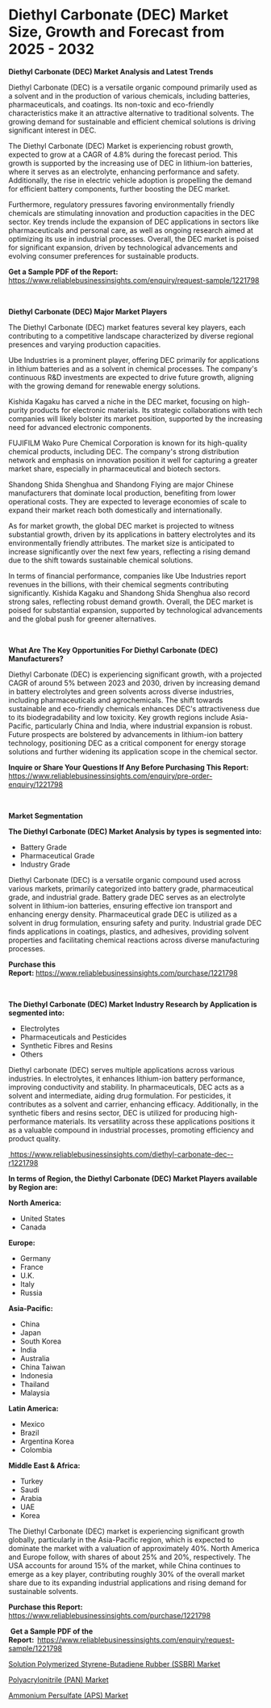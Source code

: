 <p><h1>Diethyl Carbonate (DEC) Market Size, Growth and Forecast from 2025 - 2032</h1></p><p><strong>Diethyl Carbonate (DEC) Market Analysis and Latest Trends</strong></p>
<p><p>Diethyl Carbonate (DEC) is a versatile organic compound primarily used as a solvent and in the production of various chemicals, including batteries, pharmaceuticals, and coatings. Its non-toxic and eco-friendly characteristics make it an attractive alternative to traditional solvents. The growing demand for sustainable and efficient chemical solutions is driving significant interest in DEC.</p><p>The Diethyl Carbonate (DEC) Market is experiencing robust growth, expected to grow at a CAGR of 4.8% during the forecast period. This growth is supported by the increasing use of DEC in lithium-ion batteries, where it serves as an electrolyte, enhancing performance and safety. Additionally, the rise in electric vehicle adoption is propelling the demand for efficient battery components, further boosting the DEC market.</p><p>Furthermore, regulatory pressures favoring environmentally friendly chemicals are stimulating innovation and production capacities in the DEC sector. Key trends include the expansion of DEC applications in sectors like pharmaceuticals and personal care, as well as ongoing research aimed at optimizing its use in industrial processes. Overall, the DEC market is poised for significant expansion, driven by technological advancements and evolving consumer preferences for sustainable products.</p></p>
<p><strong>Get a Sample PDF of the Report:&nbsp;</strong> <a href="https://www.reliablebusinessinsights.com/enquiry/request-sample/1221798?utm_campaign=112&utm_medium=2&utm_source=Github&utm_content=ia&utm_term=02022025&utm_id=diethyl-carbonate-dec">https://www.reliablebusinessinsights.com/enquiry/request-sample/1221798</a></p>
<p>&nbsp;</p>
<p><strong>Diethyl Carbonate (DEC) Major Market Players</strong></p>
<p><p>The Diethyl Carbonate (DEC) market features several key players, each contributing to a competitive landscape characterized by diverse regional presences and varying production capacities. </p><p>Ube Industries is a prominent player, offering DEC primarily for applications in lithium batteries and as a solvent in chemical processes. The company's continuous R&D investments are expected to drive future growth, aligning with the growing demand for renewable energy solutions.</p><p>Kishida Kagaku has carved a niche in the DEC market, focusing on high-purity products for electronic materials. Its strategic collaborations with tech companies will likely bolster its market position, supported by the increasing need for advanced electronic components.</p><p>FUJIFILM Wako Pure Chemical Corporation is known for its high-quality chemical products, including DEC. The company's strong distribution network and emphasis on innovation position it well for capturing a greater market share, especially in pharmaceutical and biotech sectors.</p><p>Shandong Shida Shenghua and Shandong Flying are major Chinese manufacturers that dominate local production, benefiting from lower operational costs. They are expected to leverage economies of scale to expand their market reach both domestically and internationally.</p><p>As for market growth, the global DEC market is projected to witness substantial growth, driven by its applications in battery electrolytes and its environmentally friendly attributes. The market size is anticipated to increase significantly over the next few years, reflecting a rising demand due to the shift towards sustainable chemical solutions.</p><p>In terms of financial performance, companies like Ube Industries report revenues in the billions, with their chemical segments contributing significantly. Kishida Kagaku and Shandong Shida Shenghua also record strong sales, reflecting robust demand growth. Overall, the DEC market is poised for substantial expansion, supported by technological advancements and the global push for greener alternatives.</p></p>
<p>&nbsp;</p>
<p><strong>What Are The Key Opportunities For Diethyl Carbonate (DEC) Manufacturers?</strong></p>
<p><p>Diethyl Carbonate (DEC) is experiencing significant growth, with a projected CAGR of around 5% between 2023 and 2030, driven by increasing demand in battery electrolytes and green solvents across diverse industries, including pharmaceuticals and agrochemicals. The shift towards sustainable and eco-friendly chemicals enhances DEC's attractiveness due to its biodegradability and low toxicity. Key growth regions include Asia-Pacific, particularly China and India, where industrial expansion is robust. Future prospects are bolstered by advancements in lithium-ion battery technology, positioning DEC as a critical component for energy storage solutions and further widening its application scope in the chemical sector.</p></p>
<p><strong>Inquire or Share Your Questions If Any Before Purchasing This Report:</strong> <a href="https://www.reliablebusinessinsights.com/enquiry/pre-order-enquiry/1221798?utm_campaign=112&utm_medium=2&utm_source=Github&utm_content=ia&utm_term=02022025&utm_id=diethyl-carbonate-dec">https://www.reliablebusinessinsights.com/enquiry/pre-order-enquiry/1221798</a></p>
<p>&nbsp;</p>
<p><strong>Market Segmentation</strong></p>
<p><strong>The Diethyl Carbonate (DEC) Market Analysis by types is segmented into:</strong></p>
<p><ul><li>Battery Grade</li><li>Pharmaceutical Grade</li><li>Industry Grade</li></ul></p>
<p><p>Diethyl Carbonate (DEC) is a versatile organic compound used across various markets, primarily categorized into battery grade, pharmaceutical grade, and industrial grade. Battery grade DEC serves as an electrolyte solvent in lithium-ion batteries, ensuring effective ion transport and enhancing energy density. Pharmaceutical grade DEC is utilized as a solvent in drug formulation, ensuring safety and purity. Industrial grade DEC finds applications in coatings, plastics, and adhesives, providing solvent properties and facilitating chemical reactions across diverse manufacturing processes.</p></p>
<p><strong>Purchase this Report:&nbsp;</strong><a href="https://www.reliablebusinessinsights.com/purchase/1221798?utm_campaign=112&utm_medium=2&utm_source=Github&utm_content=ia&utm_term=02022025&utm_id=diethyl-carbonate-dec">https://www.reliablebusinessinsights.com/purchase/1221798</a></p>
<p>&nbsp;</p>
<p><strong>The Diethyl Carbonate (DEC) Market Industry Research by Application is segmented into:</strong></p>
<p><ul><li>Electrolytes</li><li>Pharmaceuticals and Pesticides</li><li>Synthetic Fibres and Resins</li><li>Others</li></ul></p>
<p><p>Diethyl carbonate (DEC) serves multiple applications across various industries. In electrolytes, it enhances lithium-ion battery performance, improving conductivity and stability. In pharmaceuticals, DEC acts as a solvent and intermediate, aiding drug formulation. For pesticides, it contributes as a solvent and carrier, enhancing efficacy. Additionally, in the synthetic fibers and resins sector, DEC is utilized for producing high-performance materials. Its versatility across these applications positions it as a valuable compound in industrial processes, promoting efficiency and product quality.</p></p>
<p><a href="https://www.reliablebusinessinsights.com/diethyl-carbonate-dec--r1221798?utm_campaign=112&utm_medium=2&utm_source=Github&utm_content=ia&utm_term=02022025&utm_id=diethyl-carbonate-dec">&nbsp;https://www.reliablebusinessinsights.com/diethyl-carbonate-dec--r1221798</a></p>
<p><strong>In terms of Region, the Diethyl Carbonate (DEC) Market Players available by Region are:</strong></p>
<p>
    <p> <strong> North America: </strong>
        <ul>
            <li>United States</li>
            <li>Canada</li>
        </ul>
        </p> 
    <p> <strong> Europe: </strong>
        <ul>
            <li>Germany</li>
            <li>France</li>
            <li>U.K.</li>
            <li>Italy</li>
            <li>Russia</li>
        </ul>
        </p> 
    <p> <strong> Asia-Pacific: </strong>
        <ul>
            <li>China</li>
            <li>Japan</li>
            <li>South Korea</li>
            <li>India</li>
            <li>Australia</li>
            <li>China Taiwan</li>
            <li>Indonesia</li>
            <li>Thailand</li>
            <li>Malaysia</li>
        </ul>
        </p> 
    <p> <strong> Latin America: </strong>
        <ul>
            <li>Mexico</li>
            <li>Brazil</li>
            <li>Argentina Korea</li>
            <li>Colombia</li>
        </ul>
        </p> 
    <p> <strong> Middle East & Africa: </strong>
        <ul>
            <li>Turkey</li>
            <li>Saudi</li>
            <li>Arabia</li>
            <li>UAE</li>
            <li>Korea</li>
        </ul>
    </p>
    </p>
<p><p>The Diethyl Carbonate (DEC) market is experiencing significant growth globally, particularly in the Asia-Pacific region, which is expected to dominate the market with a valuation of approximately 40%. North America and Europe follow, with shares of about 25% and 20%, respectively. The USA accounts for around 15% of the market, while China continues to emerge as a key player, contributing roughly 30% of the overall market share due to its expanding industrial applications and rising demand for sustainable solvents.</p></p>
<p><strong>Purchase this Report: </strong><a href="https://www.reliablebusinessinsights.com/purchase/1221798?utm_campaign=112&utm_medium=2&utm_source=Github&utm_content=ia&utm_term=02022025&utm_id=diethyl-carbonate-dec">https://www.reliablebusinessinsights.com/purchase/1221798</a></p>
<p>&nbsp;<strong>Get a Sample PDF of the Report:&nbsp;&nbsp;</strong><a href="https://www.reliablebusinessinsights.com/enquiry/request-sample/1221798?utm_campaign=112&utm_medium=2&utm_source=Github&utm_content=ia&utm_term=02022025&utm_id=diethyl-carbonate-dec">https://www.reliablebusinessinsights.com/enquiry/request-sample/1221798</a></p>
<p><strong></strong></p>
<p><p><a href="https://github.com/deyniphytic/Market-Research-Report-List-1/blob/main/solution-polymerized-styrene-butadiene-rubber-ssbr-market.md?utm_campaign=112&utm_medium=2&utm_source=Github&utm_content=ia&utm_term=02022025&utm_id=diethyl-carbonate-dec">Solution Polymerized Styrene-Butadiene Rubber (SSBR) Market</a></p><p><a href="https://github.com/haaszgettre6/Market-Research-Report-List-1/blob/main/polyacrylonitrile-pan-market.md?utm_campaign=112&utm_medium=2&utm_source=Github&utm_content=ia&utm_term=02022025&utm_id=diethyl-carbonate-dec">Polyacrylonitrile (PAN) Market</a></p><p><a href="https://github.com/zanoligarav/Market-Research-Report-List-1/blob/main/ammonium-persulfate-aps-market.md?utm_campaign=112&utm_medium=2&utm_source=Github&utm_content=ia&utm_term=02022025&utm_id=diethyl-carbonate-dec">Ammonium Persulfate (APS) Market</a></p></p>